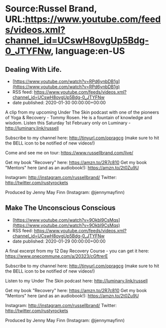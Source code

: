 # Source:Russel Brand, URL:https://www.youtube.com/feeds/videos.xml?channel_id=UCswH8ovgUp5Bdg-0_JTYFNw, language:en-US

## Dealing With Life.
 - [https://www.youtube.com/watch?v=RPd6ynbDB1g](https://www.youtube.com/watch?v=RPd6ynbDB1g)
 - RSS feed: https://www.youtube.com/feeds/videos.xml?channel_id=UCswH8ovgUp5Bdg-0_JTYFNw
 - date published: 2020-01-30 00:00:00+00:00

A clip from my upcoming Under The Skin podcast with one of the pioneers of Yoga & Recovery - Tommy Rosen. He is a fountain of knowledge and wisdom. Listen this Saturday 1st February only on Luminary -  http://luminary.link/russell

Subscribe to my channel here: http://tinyurl.com/opragcg
(make sure to hit the BELL icon to be notified of new videos!)

Come and see me on tour: https://www.russellbrand.com/live/

Get my book "Recovery" here: https://amzn.to/2R7c810
Get my book "Mentors" here (and as an audiobook!): https://amzn.to/2t0Zu9U

Instagram: http://instagram.com/russellbrand/
Twitter: http://twitter.com/rustyrockets

Produced by Jenny May Finn (Instagram: @jennymayfinn)

## Make The Unconscious Conscious
 - [https://www.youtube.com/watch?v=9Okbl9CsMqs](https://www.youtube.com/watch?v=9Okbl9CsMqs)
 - RSS feed: https://www.youtube.com/feeds/videos.xml?channel_id=UCswH8ovgUp5Bdg-0_JTYFNw
 - date published: 2020-01-29 00:00:00+00:00

A final excerpt from my 12 Day Recovery Course - you can get it here: 
https://www.onecommune.com/a/20323/cGftrerE 

Subscribe to my channel here: http://tinyurl.com/opragcg
(make sure to hit the BELL icon to be notified of new videos!)

Listen to my Under The Skin podcast here: 
http://luminary.link/russell

Get my book "Recovery" here: https://amzn.to/2R7c810
Get my book "Mentors" here (and as an audiobook!): https://amzn.to/2t0Zu9U

Instagram: http://instagram.com/russellbrand/
Twitter: http://twitter.com/rustyrockets

Produced by Jenny May Finn (Instagram: @jennymayfinn)

